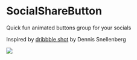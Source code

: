 # SocialShareButton
Quick fun animated buttons group for your socials

Inspired by <a href="https://dribbble.com/shots/4164772-Social-Share">dribbble shot</a> by Dennis Snellenberg

<a href="https://s3-ap-northeast-1.amazonaws.com/jillian-dev-file-storage/socialshare.gif"><img src="https://s3-ap-northeast-1.amazonaws.com/jillian-dev-file-storage/socialshare.gif"/></a>

